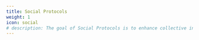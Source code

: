 ```yaml
---
title: Social Protocols
weight: 1
icon: social
# description: The goal of Social Protocols is to enhance collective intelligence.
---
```

